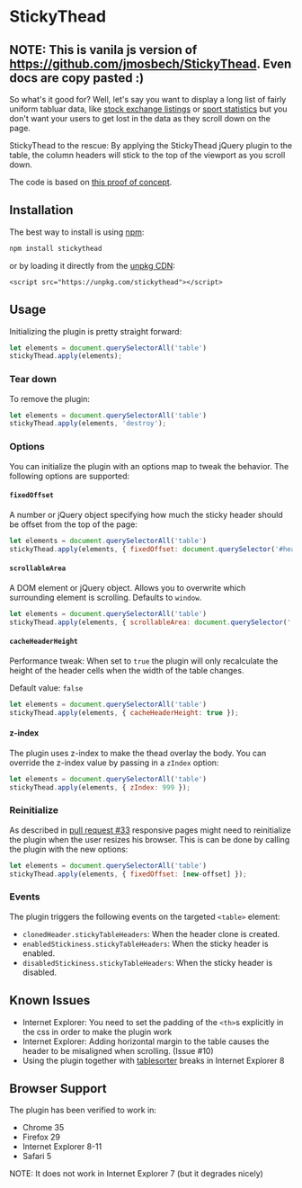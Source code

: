 StickyThead
==================
## NOTE: This is vanila js version of https://github.com/jmosbech/StickyThead. Even docs are copy pasted :)

So what's it good for? Well, let's say you want to display a long list of fairly uniform tabluar data, like [stock exchange listings](http://online.barrons.com/public/page/majormarket-nysecomposite-A.html) or [sport statistics](https://sports.yahoo.com/nfl/stats/weekly/?sortStatId=PASSING_YARDS&selectedTable=7) but you don't want your users to get lost in the data as they scroll down on the page.

StickyThead to the rescue: By applying the StickyThead jQuery plugin to the table, the column headers will stick to the top of the viewport as you scroll down.

The code is based on [this proof of concept](http://stackoverflow.com/questions/1030043/html-table-headers-always-visible-at-top-of-window-when-viewing-a-large-table/1041566#1041566).

Installation
------------
The best way to install is using [npm](https://www.npmjs.com/):

```bash
npm install stickythead
```

or by loading it directly from the [unpkg CDN](https://unpkg.com/stickythead):

```
<script src="https://unpkg.com/stickythead"></script>
```

Usage
-----
Initializing the plugin is pretty straight forward:

```js
let elements = document.querySelectorAll('table')
stickyThead.apply(elements);
```

### Tear down
To remove the plugin:

```js
let elements = document.querySelectorAll('table')
stickyThead.apply(elements, 'destroy');
```


### Options
You can initialize the plugin with an options map to tweak the behavior. The following options are supported:

#### `fixedOffset`
A number or jQuery object specifying how much the sticky header should be offset from the top of the page:

```js
let elements = document.querySelectorAll('table')
stickyThead.apply(elements, { fixedOffset: document.querySelector('#header') });
```

#### `scrollableArea`
A DOM element or jQuery object. Allows you to overwrite which surrounding element is scrolling. Defaults to `window`.

```js
let elements = document.querySelectorAll('table')
stickyThead.apply(elements, { scrollableArea: document.querySelector('.scrollable-area') });
```

#### `cacheHeaderHeight`
Performance tweak: When set to `true` the plugin will only recalculate the height of the header cells when the width of the table changes.

Default value: `false`

```js
let elements = document.querySelectorAll('table')
stickyThead.apply(elements, { cacheHeaderHeight: true });
```

#### z-index
The plugin uses z-index to make the thead overlay the body. You can override the z-index value by passing in a `zIndex` option:

```js
let elements = document.querySelectorAll('table')
stickyThead.apply(elements, { zIndex: 999 });
```

### Reinitialize
As described in [pull request #33](https://github.com/jmosbech/StickyThead/pull/33) responsive pages might need to reinitialize the plugin when the user resizes his browser. This is can be done by calling the plugin with the new options:

```js
let elements = document.querySelectorAll('table')
stickyThead.apply(elements, { fixedOffset: [new-offset] });
```

### Events
The plugin triggers the following events on the targeted `<table>` element:

 - `clonedHeader.stickyTableHeaders`: When the header clone is created.
 - `enabledStickiness.stickyTableHeaders`: When the sticky header is enabled.
 - `disabledStickiness.stickyTableHeaders`: When the sticky header is disabled.


Known Issues
------------
-   Internet Explorer: You need to set the padding of the `<th>`s explicitly in the css in order to make the plugin work
-   Internet Explorer: Adding horizontal margin to the table causes the header to be misaligned when scrolling. (Issue #10)
-   Using the plugin together with [tablesorter](http://tablesorter.com/docs/) breaks in Internet Explorer 8


Browser Support
---------------
The plugin has been verified to work in:

-   Chrome 35
-   Firefox 29
-   Internet Explorer 8-11
-   Safari 5

NOTE: It does not work in Internet Explorer 7 (but it degrades nicely)
